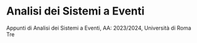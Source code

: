 # Analisi dei Sistemi a Eventi
Appunti di Analisi dei Sistemi a Eventi, AA: 2023/2024, Università di Roma Tre
